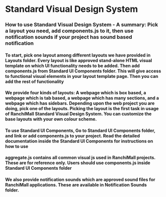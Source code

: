 # Standard Visual Design System

### How to use Standard Visual Design System - A summary: Pick a layout you need, add components.js to it, then use notification sounds if your project has sound based notification

#### To start, pick one layout among different layouts we have provided in Layouts folder. Every layout is like approved stand-alone HTML visual template on which UI functionality needs to be added. Then add components.js from Standard UI Components folder. This will give access to functional visual elements in your layout template page. Then you can add the rest of functionality

#### We provide four kinds of layouts: A webpage which is box based, a webpage which is tab based, a webpage which has many sections, and a webpage which has sidebars. Depending upon the web project you are doing, pick one of the layouts. Picking the layout is the first task in usage of RanchiMall Standard Visual Design System. You can customize the base layouts with your own colour scheme.

#### To use Standard UI Components, Go to Standard UI Components folder, and link or add components.js to your project. Read the detailed documentation inside the Standard UI Components for instructions on how to use

#### aggregate.js contains all common visual js used in RanchiMall projects. These are for reference only. Users should use components.js inside Standard UI Components folder

#### We also provide notification sounds which are approved sound files for RanchiMall applications. These are available in Notification Sounds folder.
